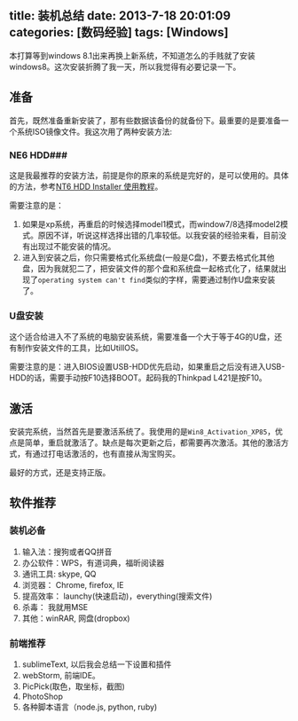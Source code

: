 title: 装机总结
date: 2013-7-18 20:01:09
categories: [数码经验]
tags: [Windows]
---
本打算等到windows 8.1出来再换上新系统，不知道怎么的手贱就了安装windows8。这次安装折腾了我一天，所以我觉得有必要记录一下。<!--more-->

## 准备 ##
首先，既然准备重新安装了，那有些数据该备份的就备份下。最重要的是要准备一个系统ISO镜像文件。我这次用了两种安装方法:

### NE6 HDD###
这是我最推荐的安装方法，前提是你的原来的系统是完好的，是可以使用的。具体的方法，参考[NT6 HDD Installer 使用教程](http://www.iplaysoft.com/nt6-hdd-installer.html)。

需要注意的是：
1. 如果是xp系统，再重启的时候选择model1模式，而window7/8选择model2模式。原因不详，听说这样选择出错的几率较低。以我安装的经验来看，目前没有出现过不能安装的情况。
2. 进入到安装之后，你只需要格式化系统盘(一般是C盘)，不要去格式化其他盘，因为我就犯二了，把安装文件的那个盘和系统盘一起格式化了，结果就出现了`operating system can't find`类似的字样，需要通过制作U盘来安装了。

### U盘安装 ###
这个适合给进入不了系统的电脑安装系统，需要准备一个大于等于4G的U盘，还有制作安装文件的工具，比如UtilIOS。

需要注意的是：进入BIOS设置USB-HDD优先启动，如果重启之后没有进入USB-HDD的话，需要手动按F10选择BOOT。起码我的Thinkpad L421是按F10。

## 激活 ##
安装完系统，当然首先是要激活系统了。我使用的是`Win8_Activation_XP85`，优点是简单，重启就激活了。缺点是每次更新之后，都需要再次激活。其他的激活方式，有通过打电话激活的，也有直接从淘宝购买。

最好的方式，还是支持正版。

## 软件推荐 ##
### 装机必备 ###
1. 输入法：搜狗或者QQ拼音
2. 办公软件：WPS，有道词典，福昕阅读器
3. 通讯工具: skype, QQ
4. 浏览器： Chrome, firefox, IE
5. 提高效率： launchy(快速启动)，everything(搜索文件)
6. 杀毒： 我就用MSE
7. 其他：winRAR, 网盘(dropbox)

### 前端推荐 ###
1. sublimeText, 以后我会总结一下设置和插件
2. webStorm, 前端IDE。
3. PicPick(取色，取坐标，截图)
4. PhotoShop
5. 各种脚本语言（node.js, python, ruby)
